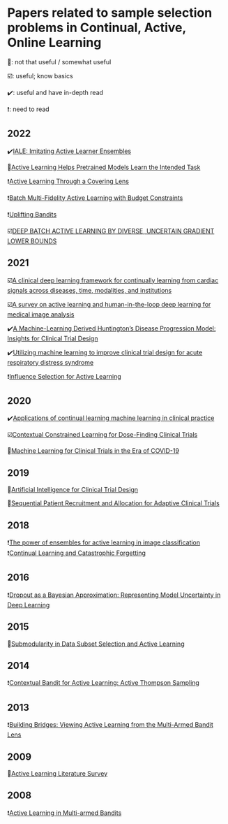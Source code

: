 # Papers related to sample selection problems in Continual, Active, Online Learning
🍤: not that useful / somewhat useful

☑️: useful; know basics

✔️: useful and have in-depth read

❗: need to read


## 2022
✔️[IALE: Imitating Active Learner Ensembles](https://www.jmlr.org/papers/volume23/21-0387/21-0387.pdf)

🍤[Active Learning Helps Pretrained Models Learn the Intended Task](https://arxiv.org/pdf/2204.08491.pdf)

❗[Active Learning Through a Covering Lens](https://arxiv.org/pdf/2205.11320.pdf)

❗[Batch Multi-Fidelity Active Learning with Budget Constraints](https://arxiv.org/pdf/2210.12704.pdf)

❗[Uplifting Bandits](https://arxiv.org/pdf/2206.04091.pdf)

☑️[DEEP BATCH ACTIVE LEARNING BY DIVERSE, UNCERTAIN GRADIENT LOWER BOUNDS](https://arxiv.org/pdf/1906.03671.pdf)

## 2021
☑️[A clinical deep learning framework for continually learning from cardiac signals across diseases, time, modalities, and institutions](https://www.nature.com/articles/s41467-021-24483-0.pdf)

☑️[A survey on active learning and human-in-the-loop deep learning for medical image analysis](https://reader.elsevier.com/reader/sd/pii/S1361841521001080?token=5E5C50742330B14980080D21179312C099B1AF5321C756F2D84EDEBBC350A3016D002BA5C9B4EC208EBFDE9E8FF3E51B&originRegion=us-east-1&originCreation=20230105220440)

✔️[A Machine-Learning Derived Huntington’s Disease Progression Model: Insights for Clinical Trial Design](https://movementdisorders.onlinelibrary.wiley.com/doi/epdf/10.1002/mds.28866?saml_referrer)

✔️[Utilizing machine learning to improve clinical trial design for acute respiratory distress syndrome](https://www.nature.com/articles/s41746-021-00505-5.pdf?pdf=button%20sticky)

❗[Influence Selection for Active Learning](https://openaccess.thecvf.com/content/ICCV2021/papers/Liu_Influence_Selection_for_Active_Learning_ICCV_2021_paper.pdf)

## 2020
✔️[Applications of continual learning machine learning in clinical practice](https://www.ncbi.nlm.nih.gov/pmc/articles/PMC8259323/pdf/nihms-1701649.pdf)

☑️[Contextual Constrained Learning for Dose-Finding Clinical Trials](https://arxiv.org/pdf/2001.02463.pdf)

🍤[Machine Learning for Clinical Trials in the Era of COVID-19](https://www.tandfonline.com/doi/epdf/10.1080/19466315.2020.1797867?needAccess=true&role=button)

## 2019
🍤[Artificial Intelligence for Clinical Trial Design](https://reader.elsevier.com/reader/sd/pii/S0165614719301300?token=3CFF290C949677F216AE1E4FF925FBA353EB35DC941B1493079926FA6B5B70CF5ACD411B845140EF529620CDD59A859B&originRegion=us-east-1&originCreation=20230105220850)

🍤[Sequential Patient Recruitment and Allocation for Adaptive Clinical Trials](http://proceedings.mlr.press/v89/atan19a/atan19a.pdf)

## 2018
❗[The power of ensembles for active learning in image classification](https://ieeexplore.ieee.org/stamp/stamp.jsp?tp=&arnumber=8579074)
❗[Continual Learning and Catastrophic Forgetting](https://www.cs.uic.edu/~liub/lifelong-learning/continual-learning.pdf)

## 2016
❗[Dropout as a Bayesian Approximation: Representing Model Uncertainty in Deep Learning](https://arxiv.org/pdf/1506.02142.pdf)

## 2015
🍤[Submodularity in Data Subset Selection and Active Learning](http://proceedings.mlr.press/v37/wei15.pdf)

## 2014
❗[Contextual Bandit for Active Learning: Active Thompson Sampling](https://hal.archives-ouvertes.fr/file/index/docid/1069802/filename/Contextual_Bandit_for_Active_Learning.pdf)

## 2013
❗[Building Bridges: Viewing Active Learning from the Multi-Armed Bandit Lens](https://arxiv.org/pdf/1309.6830.pdf)

## 2009
🍤[Active Learning Literature Survey](https://minds.wisconsin.edu/handle/1793/60660)

## 2008
❗[Active Learning in Multi-armed Bandits](https://link.springer.com/content/pdf/10.1007/978-3-540-87987-9_25.pdf?pdf=inline%20link)

